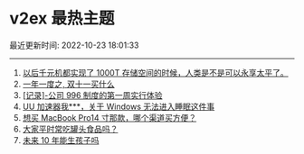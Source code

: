 # v2ex 最热主题

最近更新时间: 2022-10-23 18:01:33

--- 
1. [以后千元机都实现了 1000T 存储空间的时候，人类是不是可以永享太平了。](https://www.v2ex.com/t/889045) 
2. [一年一度之, 双十一买什么](https://www.v2ex.com/t/889047) 
3. [[记录]-公司 996 制度的第一周实行体验](https://www.v2ex.com/t/889052) 
4. [UU 加速器我***，关于 Windows 无法进入睡眠这件事](https://www.v2ex.com/t/889039) 
5. [想买 MacBook Pro14 寸那款，哪个渠道买方便？](https://www.v2ex.com/t/889064) 
6. [大家平时常吃罐头食品吗？](https://www.v2ex.com/t/889072) 
7. [未来 10 年能生孩子吗](https://www.v2ex.com/t/889097) 
